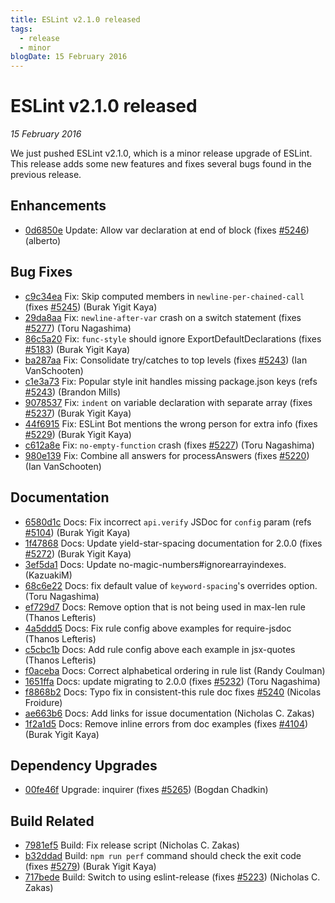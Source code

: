 ```yaml
---
title: ESLint v2.1.0 released
tags:
  - release
  - minor
blogDate: 15 February 2016
---
```

# ESLint v2.1.0 released

_15 February 2016_

We just pushed ESLint v2.1.0, which is a minor release upgrade of ESLint. This release adds some new features and fixes several bugs found in the previous release.








## Enhancements


* [0d6850e](https://github.com/eslint/eslint/commit/0d6850e) Update: Allow var declaration at end of block (fixes [#5246](https://github.com/eslint/eslint/issues/5246)) (alberto)




## Bug Fixes


* [c9c34ea](https://github.com/eslint/eslint/commit/c9c34ea) Fix: Skip computed members in `newline-per-chained-call` (fixes [#5245](https://github.com/eslint/eslint/issues/5245)) (Burak Yigit Kaya)
* [29da8aa](https://github.com/eslint/eslint/commit/29da8aa) Fix: `newline-after-var` crash on a switch statement (fixes [#5277](https://github.com/eslint/eslint/issues/5277)) (Toru Nagashima)
* [86c5a20](https://github.com/eslint/eslint/commit/86c5a20) Fix: `func-style` should ignore ExportDefaultDeclarations (fixes [#5183](https://github.com/eslint/eslint/issues/5183)) (Burak Yigit Kaya)
* [ba287aa](https://github.com/eslint/eslint/commit/ba287aa) Fix: Consolidate try/catches to top levels (fixes [#5243](https://github.com/eslint/eslint/issues/5243)) (Ian VanSchooten)
* [c1e3a73](https://github.com/eslint/eslint/commit/c1e3a73) Fix: Popular style init handles missing package.json keys (refs [#5243](https://github.com/eslint/eslint/issues/5243)) (Brandon Mills)
* [9078537](https://github.com/eslint/eslint/commit/9078537) Fix: `indent` on variable declaration with separate array (fixes [#5237](https://github.com/eslint/eslint/issues/5237)) (Burak Yigit Kaya)
* [44f6915](https://github.com/eslint/eslint/commit/44f6915) Fix: ESLint Bot mentions the wrong person for extra info (fixes [#5229](https://github.com/eslint/eslint/issues/5229)) (Burak Yigit Kaya)
* [c612a8e](https://github.com/eslint/eslint/commit/c612a8e) Fix: `no-empty-function` crash (fixes [#5227](https://github.com/eslint/eslint/issues/5227)) (Toru Nagashima)
* [980e139](https://github.com/eslint/eslint/commit/980e139) Fix: Combine all answers for processAnswers (fixes [#5220](https://github.com/eslint/eslint/issues/5220)) (Ian VanSchooten)




## Documentation


* [6580d1c](https://github.com/eslint/eslint/commit/6580d1c) Docs: Fix incorrect `api.verify` JSDoc for `config` param (refs [#5104](https://github.com/eslint/eslint/issues/5104)) (Burak Yigit Kaya)
* [1f47868](https://github.com/eslint/eslint/commit/1f47868) Docs: Update yield-star-spacing documentation for 2.0.0 (fixes [#5272](https://github.com/eslint/eslint/issues/5272)) (Burak Yigit Kaya)
* [3ef5da1](https://github.com/eslint/eslint/commit/3ef5da1) Docs: Update no-magic-numbers#ignorearrayindexes. (KazuakiM)
* [68c6e22](https://github.com/eslint/eslint/commit/68c6e22) Docs: fix default value of `keyword-spacing`'s overrides option. (Toru Nagashima)
* [ef729d7](https://github.com/eslint/eslint/commit/ef729d7) Docs: Remove option that is not being used in max-len rule (Thanos Lefteris)
* [4a5ddd5](https://github.com/eslint/eslint/commit/4a5ddd5) Docs: Fix rule config above examples for require-jsdoc (Thanos Lefteris)
* [c5cbc1b](https://github.com/eslint/eslint/commit/c5cbc1b) Docs: Add rule config above each example in jsx-quotes (Thanos Lefteris)
* [f0aceba](https://github.com/eslint/eslint/commit/f0aceba) Docs: Correct alphabetical ordering in rule list (Randy Coulman)
* [1651ffa](https://github.com/eslint/eslint/commit/1651ffa) Docs: update migrating to 2.0.0 (fixes [#5232](https://github.com/eslint/eslint/issues/5232)) (Toru Nagashima)
* [f8868b2](https://github.com/eslint/eslint/commit/f8868b2) Docs: Typo fix in consistent-this rule doc fixes [#5240](https://github.com/eslint/eslint/issues/5240) (Nicolas Froidure)
* [ae663b6](https://github.com/eslint/eslint/commit/ae663b6) Docs: Add links for issue documentation (Nicholas C. Zakas)
* [1f2a1d5](https://github.com/eslint/eslint/commit/1f2a1d5) Docs: Remove inline errors from doc examples (fixes [#4104](https://github.com/eslint/eslint/issues/4104)) (Burak Yigit Kaya)




## Dependency Upgrades


* [00fe46f](https://github.com/eslint/eslint/commit/00fe46f) Upgrade: inquirer (fixes [#5265](https://github.com/eslint/eslint/issues/5265)) (Bogdan Chadkin)




## Build Related


* [7981ef5](https://github.com/eslint/eslint/commit/7981ef5) Build: Fix release script (Nicholas C. Zakas)
* [b32ddad](https://github.com/eslint/eslint/commit/b32ddad) Build: `npm run perf` command should check the exit code (fixes [#5279](https://github.com/eslint/eslint/issues/5279)) (Burak Yigit Kaya)
* [717bede](https://github.com/eslint/eslint/commit/717bede) Build: Switch to using eslint-release (fixes [#5223](https://github.com/eslint/eslint/issues/5223)) (Nicholas C. Zakas)
